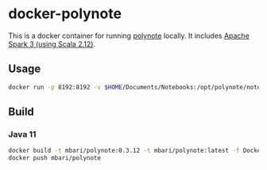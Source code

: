 # docker-polynote

This is a docker container for running [polynote](https://polynote.org/) locally. It includes [Apache Spark 3 (using Scala 2.12)](https://spark.apache.org/).

## Usage

```bash
docker run -p 8192:8192 -v $HOME/Documents/Notebooks:/opt/polynote/notebooks --name polynote mbari/polynote
```

## Build

### Java 11

```bash
docker build -t mbari/polynote:0.3.12 -t mbari/polynote:latest -f Dockerfile.jdk11 .
docker push mbari/polynote
```
